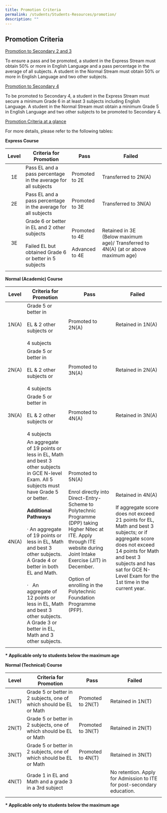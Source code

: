 ```yaml
---
title: Promotion Criteria
permalink: /students/Students-Resources/promotion/
description: ""
---
```

## Promotion Criteria

<u>Promotion to Secondary 2 and 3</u>

To ensure a pass and be promoted, a student in the Express Stream must obtain 50% or more in English Language and a pass percentage in the average of all subjects. A student in the Normal Stream must obtain 50% or more in English Language and two other subjects.

<u>Promotion to Secondary 4</u>

To be promoted to Secondary 4, a student in the Express Stream must secure a minimum Grade 6 in at least 3 subjects including English Language. A student in the Normal Stream must obtain a minimum Grade 5 in English Language and two other subjects to be promoted to Secondary 4.

<u>Promotion Criteria at a glance</u>

For more details, please refer to the following tables:

**Express Course**

| **Level** | **Criteria for Promotion** | **Pass** | **Failed** |
|:---:|---|---|---|
| 1E | Pass EL and a pass percentage in the average for all subjects | Promoted to 2E | Transferred to 2N(A) |
| 2E | Pass EL and a pass percentage in the average for all subjects | Promoted to 3E | Transferred to 3N(A) |
| 3E | Grade 6 or better in EL and 2 other subjects<br><br>Failed EL but obtained Grade 6 or better in 5 subjects | Promoted to 4E<br><br>Advanced to 4E | Retained in 3E<br>(Below maximum age)/&nbsp;Transferred to 4N(A) (at or above maximum age) |
|  |  |  |  |

**Normal (Academic) Course**

| **Level** | **Criteria for Promotion** | **Pass** | **Failed** |
|:---:|---|---|---|
| 1N(A) | Grade 5 or better in<br><br>EL &amp; 2 other subjects or<br><br>4 subjects | Promoted to 2N(A) | Retained in 1N(A) |
| 2N(A) | Grade 5 or better in<br><br>EL &amp; 2 other subjects or<br><br>4 subjects | Promoted to 3N(A) | Retained in 2N(A) |
| 3N(A) | Grade 5 or better in<br><br>EL &amp; 2 other subjects or<br><br>4 subjects | Promoted to 4N(A) | Retained in 3N(A) |
| 4N(A) | An aggregate of 19 points or less in EL, Math and best 3 other subjects in GCE N-level Exam. All 5 subjects must have Grade 5 or better.<br><br>**Additional Pathways**<br><br>·  An aggregate of 19 points or less in EL, Math and best 3 other subjects. A Grade 4 or better in both EL and Math.<br><br>·&nbsp;&nbsp;&nbsp;An aggregate of 12 points or less in EL, Math and best 3 other subjects. A Grade 3 or better in EL, Math and 3 other subjects. | Promoted to 5N(A)<br><br>Enrol directly into Direct-Entry-Scheme to Polytechnic Programme (DPP) taking Higher Nitec at ITE. Apply through ITE website during Joint Intake Exercise (JIT) in December.<br><br>Option of enrolling in the Polytechnic Foundation Programme (PFP). | Retained in 4N(A)<br><br>If aggregate score does not exceed 21 points for EL, Math and best 3 subjects; or if aggregate score does not exceed 14 points for Math and best 3 subjects and has sat for GCE N-Level Exam for the 1st time in the current year. |
|  |  |  |  |

**\* Applicable only to students below the maximum age**

**Normal (Technical) Course**

| **Level** | **Criteria for Promotion** | **Pass** | **Failed** |
|:---:|---|---|---|
| 1N(T) | Grade 5 or better in 2 subjects, one of which should be EL or Math | Promoted to 2N(T) | Retained in 1N(T) |
| 2N(T) | Grade 5 or better in 2 subjects, one of which should be EL or Math | Promoted to 3N(T) | Retained in 2N(T) |
| 3N(T) | Grade 5 or better in 2 subjects, one of which should be EL or Math | Promoted to 4N(T) | Retained in 3N(T) |
| 4N(T) | Grade 1 in EL and Math and a grade 3 in a 3rd subject |  | No retention. Apply for Admission to ITE for post-secondary education. |
|  |  |  |  |

**\* Applicable only to students below the maximum age**